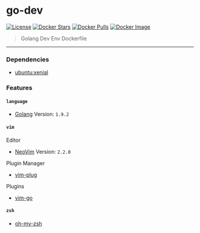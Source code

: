go-dev
======

[![License](http://img.shields.io/:license-mit-blue.svg)](http://doge.mit-license.org) [![Docker Stars](https://img.shields.io/docker/stars/blacktop/go-dev.svg)](https://hub.docker.com/r/blacktop/go-dev/) [![Docker Pulls](https://img.shields.io/docker/pulls/blacktop/go-dev.svg)](https://hub.docker.com/r/blacktop/go-dev/) [![Docker Image](https://img.shields.io/badge/docker%20image-488MB-blue.svg)](https://hub.docker.com/r/blacktop/go-dev/)

> Golang Dev Env Dockerfile
___

### Dependencies

-	[ubuntu:xenial](https://hub.docker.com/_/ubuntu/)

### Features  

#### `language`

- [Golang](https://golang.org/dl/) Version: `1.9.2`

#### `vim`

Editor

- [NeoVim](https://neovim.io) Version: `2.2.0`

Plugin Manager

- [vim-plug](https://github.com/junegunn/vim-plug)

Plugins  

- [vim-go](https://github.com/fatih/vim-go)

#### `zsh`

- [oh-my-zsh](https://github.com/robbyrussell/oh-my-zsh)
